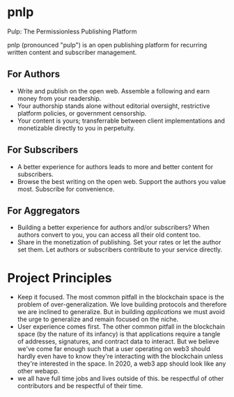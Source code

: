 # pnlp

Pulp: The Permissionless Publishing Platform

pnlp (pronounced "pulp") is an open publishing platform for recurring written content and subscriber management.

## For Authors

- Write and publish on the open web. Assemble a following and earn money from your readership.
- Your authorship stands alone without editorial oversight, restrictive platform policies, or government censorship.
- Your content is yours; transferrable between client implementations and monetizable directly to you in perpetuity.

## For Subscribers

- A better experience for authors leads to more and better content for subscribers.
- Browse the best writing on the open web. Support the authors you value most. Subscribe for convenience.

## For Aggregators

- Building a better experience for authors and/or subscribers? When authors convert to you, you can access all their old content too.
- Share in the monetization of publishing. Set your rates or let the author set them. Let authors or subscribers contribute to your service directly.

# Project Principles

- Keep it focused. The most common pitfall in the blockchain space is the problem of over-generalization. We love building protocols and therefore we are inclined to generalize. But in building _applications_ we must avoid the urge to generalize and remain focused on the niche.
- User experience comes first. The other common pitfall in the blockchain space (by the nature of its infancy) is that applications require a tangle of addresses, signatures, and contract data to interact. But we believe we've come far enough such that a user operating on web3 should hardly even have to know they're interacting with the blockchain unless they're interested in the space. In 2020, a web3 app should look like any other webapp.
- we all have full time jobs and lives outside of this. be respectful of other contributors and be respectful of their time.
